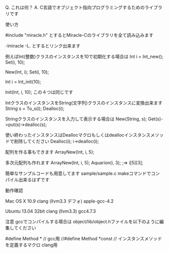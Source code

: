   Q. これは何？
A. C言語でオブジェクト指向プログラミングするためのライブラリです

使い方

  #include "miracle.h" 
とするとMiracle-Cのライブラリを全て読み込みます

  -lmiracle -L.
とするとリンク出来ます

  例えばInt(整数)クラスのインスタンスを10で初期化する場合は
  Int i = Int_new();
Set(i, 10);

New(Int, i);
Set(i, 10);

Int i = Int_init(10);

Init(Int, i, 10);
この４つは同じです

IntクラスのインスタンスをString(文字列)クラスのインスタンスに変換出来ます
String s = To_s(i); Dealloc(i);

Stringクラスのインスタンスを入力して表示する場合は
New(String, s);
Get(s)->put(s)->dealloc(s);

使い終わったインスタンスはDeallocマクロもしくはdeallocインスタンスメソッドで削除してください
Dealloc(i);
i->dealloc(i);

配列を作る事もできます
ArrayNew(Int, i, 5);

多次元配列も作れます
ArrayNew(Int, i, 5);
Aquarion(i, 3);      ;=> i[5][3];

簡単なサンプルコードも用意してます
sample/sample.c
makeコマンドでコンパイル出来るはずです

動作確認

Mac OS X 10.9 
clang (llvm3.3 デフォ)
apple-gcc-4.2

Ubuntu 13.04 32bit
clang (llvm3.3)
gcc4.7.3


注意
gccでコンパイルする場合は object/lib/object.hファイルを以下のように編集してください

 #define Method * // gcc用
//#define Method *const // インスタンスメソッドを定義するマクロ clang用
